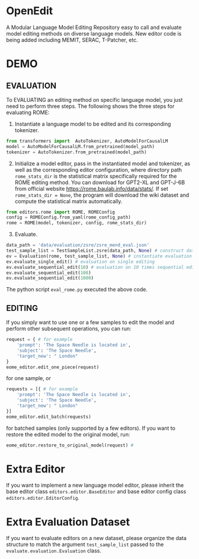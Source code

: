 # OpenEdit
A Modular Language Model Editing Repository easy to call and evaluate 
model editing methods on diverse language models.
New editor code is being added including MEMIT, SERAC, T-Patcher, etc.



# DEMO
## EVALUATION
To EVALUATING an editing method on specific language model, you just need to perform three steps. The following shows the three steps for evaluating ROME:
1. Instantiate a language model to be edited and its corresponding tokenizer.
```python
from transformers import  AutoTokenizer, AutoModelForCausalLM
model = AutoModelForCausalLM.from_pretrained(model_path) 
tokenizer = AutoTokenizer.from_pretrained(model_path)
```
2. Initialize a model editor, pass in the instantiated model and tokenizer, as well as the corresponding editor configuration,
where directory path `rome_stats_dir` is the statistical matrix specifically required for the ROME editing method. You can download for GPT2-XL and GPT-J-6B from official website
<https://rome.baulab.info/data/stats/>. If set `rome_stats_dir = None`, the program will download the wiki dataset and compute the statistical matrix automatically.
```python
from editors.rome import ROME, ROMEConfig
config = ROMEConfig.from_yaml(rome_config_path)
rome = ROME(model, tokenizer, config, rome_stats_dir)
```
3. Evaluate.
```python
data_path = 'data/evaluation/zsre/zsre_mend_eval.json'
test_sample_list = TestSampleList.zsre(data_path, None) # construct dataset
ev = Evaluation(rome, test_sample_list, None) # instantiate evaluation class
ev.evaluate_single_edit() # evaluation on single editing
ev.evaluate_sequential_edit(10) # evaluation on 10 times sequential editing
ev.evaluate_sequential_edit(100)
ev.evaluate_sequential_edit(1000)
```
The python script `eval_rome.py` executed the above code. 

## EDITING
If you simply want to use one or a few samples to edit the model and perform other subsequent operations, you can run:
```python
request = { # for example
    'prompt': 'The Space Needle is located in',
    'subject': 'The Space Needle',
    'target_new': " London"
}
eome_editor.edit_one_piece(request) 
```
for one sample, or 
```python
requests = [{ # for example
    'prompt': 'The Space Needle is located in',
    'subject': 'The Space Needle',
    'target_new': " London"
}]
eome_editor.edit_batch(requests) 
```
for batched samples (only supported by a few editors). If you want to restore the edited model to the original model, run:
```python
eome_editor.restore_to_original_model(request) # 
```


# Extra Editor
If you want to implement a new language model editor, please inherit the base editor
class `editors.editor.BaseEditor` and base editor config class `editors.editor.EditorConfig`.


# Extra Evaluation Dataset
If you want to evaluate editors on a new dataset, please organize the data 
structure to match the argument `test_sample_list` passed to the 
`evaluate.evaluation.Evaluation` class.

